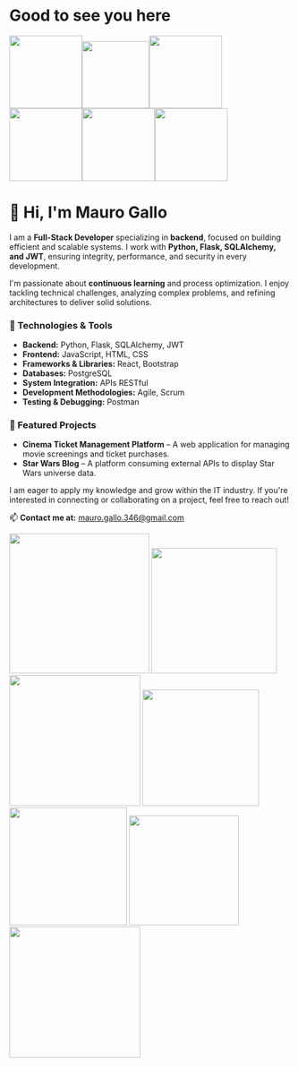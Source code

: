 # Good to see you here 

<img src="https://media.giphy.com/media/cmCEsJZHYBPels360q/giphy.gif?cid=ecf05e47gqp74jysaain1ie7xkmwe831873fe8jukgejagaz&ep=v1_stickers_search&rid=giphy.gif&ct=s" width=130px></img><img src="https://media.giphy.com/media/H83F4AfL798AmtKXIL/giphy.gif?cid=ecf05e47o3b4290av1c1t6ovd95ny2oed5ods8phm3dyj9qe&ep=v1_stickers_search&rid=giphy.gif&ct=s" width=120px></img><img src="https://media.giphy.com/media/v1.Y2lkPTc5MGI3NjExZGlpandiMTh0eGd0bTVtZzh4MjBpeTE5c3ZpZDRzMnlvcWR3anozaCZlcD12MV9zdGlja2Vyc19zZWFyY2gmY3Q9cw/qwi7fF1bfJQMPlTZ43/giphy.gif" width=130px></img><img src="https://media.giphy.com/media/juua9i2c2fA0AIp2iq/giphy.gif?cid=ecf05e47a45gw1fl05ttrl718xvsgwjg2b7edzfr6ptkh1wv&ep=v1_stickers_search&rid=giphy.gif&ct=s" width=130px></img><img src="https://media.giphy.com/media/FlJbvchalNGPH6M43X/giphy.gif?cid=ecf05e478zx4i58wbjebfi252u40kewqmu8n88pr11yymz27&ep=v1_stickers_search&rid=giphy.gif&ct=ts" width=130px></img><img src="https://media.giphy.com/media/JR7iS0j2YwfW9mopu3/giphy.gif?cid=ecf05e47o5mf9357g18ixh09xf98fhasx94hr7r2ntibv1b0&ep=v1_stickers_search&rid=giphy.gif&ct=s" width=130px></img>

# 👋 Hi, I'm Mauro Gallo  

I am a **Full-Stack Developer** specializing in **backend**, focused on building efficient and scalable systems. I work with **Python, Flask, SQLAlchemy, and JWT**, ensuring integrity, performance, and security in every development.  

I'm passionate about **continuous learning** and process optimization. I enjoy tackling technical challenges, analyzing complex problems, and refining architectures to deliver solid solutions.  

### 🔧 Technologies & Tools  
- **Backend:** Python, Flask, SQLAlchemy, JWT  
- **Frontend:** JavaScript, HTML, CSS  
- **Frameworks & Libraries:** React, Bootstrap  
- **Databases:** PostgreSQL  
- **System Integration:** APIs RESTful  
- **Development Methodologies:** Agile, Scrum  
- **Testing & Debugging:** Postman  

### 📌 Featured Projects  
- **Cinema Ticket Management Platform** – A web application for managing movie screenings and ticket purchases.  
- **Star Wars Blog** – A platform consuming external APIs to display Star Wars universe data.  

I am eager to apply my knowledge and grow within the IT industry. If you're interested in connecting or collaborating on a project, feel free to reach out!  

📫 **Contact me at:** mauro.gallo.346@gmail.com  

<img src="https://encrypted-tbn0.gstatic.com/images?q=tbn:ANd9GcSG06zD3zZuY2AZDs345CcI5XkAFv8msnGHTw&s" width="250"></img>
<img src="https://vercel.com/_next/image?url=https%3A%2F%2Fimages.ctfassets.net%2Fe5382hct74si%2F6Dqa9T8XOOC95yJb0z9jew%2Fce4932b8d23046f260510e24c1ec39e1%2Fthumbnail.png&w=3840&q=75" width="224"></img>
<img src="https://soyhorizonte.com/wp-content/uploads/2020/10/Javascript-by-SoyHorizonte.jpg" width="234"></img>
<img src="https://sigdeletras.com/images/blog/202004_react_leaflet/react.png" width="208"></img>
<img src="https://external-content.duckduckgo.com/iu/?u=https%3A%2F%2Fkajabi-storefronts-production.kajabi-cdn.com%2Fkajabi-storefronts-production%2Fthemes%2F3067767%2Fsettings_images%2Fomx3KZGSamzipD0jXUwg_file.jpg&f=1&nofb=1&ipt=037fb97c6c212e66b80fb43998874c9d278399c80caf5b88136d2322820817e5&ipo=images" width="210"></img>
<img src="https://external-content.duckduckgo.com/iu/?u=http%3A%2F%2Fwww.solucionex.com%2Fsites%2Fdefault%2Ffiles%2Fposts%2Fimagen%2Fgit.jpg&f=1&nofb=1&ipt=80e6d049fc199ad4b89d92ad2e9542b2a888c9d65d4ab0148d5e8d893800b7de&ipo=images" width=196px></img>
<img src="https://external-content.duckduckgo.com/iu/?u=https%3A%2F%2Fstatic.vecteezy.com%2Fsystem%2Fresources%2Fpreviews%2F017%2F119%2F660%2Foriginal%2Fgithub-logo-git-hub-icon-with-text-on-white-and-black-background-free-vector.jpg&f=1&nofb=1&ipt=10391a8fd8c56f89e389ea5c75616e007cdfbf1b4903ce8642614f7da04f986d&ipo=images" width="234"></img>
<img scr="[https://media.licdn.com/dms/image/v2/D4E12AQEJ-BWtXT85ug/article-cover_image-shrink_720_1280/article-cover_image-shrink_720_1280/0/1721197289383?e=1751500800&v=beta&t=5In7GhiGph6htWmg8OqXFcZ-D6ikPHghPoBEUeBUUv0](https://beecrowd.com/wp-content/uploads/2024/04/2022-08-23-JWT.jpg)"></img>
<!--
- 👯 I’m looking to collaborate on ...
- 🤔 I’m looking for help with ...
- 💬 Ask me about ...

- 📫 How to reach me: ...
- 😄 Pronouns: ...
- ⚡ Fun fact: ...
-->

